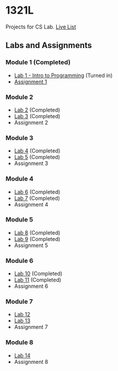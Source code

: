 # 1321L
Projects for CS Lab. [Live List](https://ccse.kennesaw.edu/fye/1321_labs_assignments.php)
## Labs and Assignments
### Module 1 (Completed)
* [Lab 1 - Intro to Programming](https://ccse.kennesaw.edu/fye/docs/1321/labs/m1/M1%20-%20L1%20-%20Intro%20to%20CS.docx) (Turned in)
* [Assignment 1](https://ccse.kennesaw.edu/fye/docs/1321/labs/m1/v3/M1%20-%20A1%20-%20Pseudocode%20-%20FA19.pdf)
### Module 2
* [Lab 2](https://ccse.kennesaw.edu/fye/docs/1321/labs/m2/v3/M2%20-%20L2%20-%20TypeSystems%20-%20Version%203.0.docx) (Completed)
* [Lab 3](https://ccse.kennesaw.edu/fye/docs/1321/labs/m2/M2%20-%20L3%20-%20TypeSystems%20-%20Version%202.0.doc) (Completed)
* Assignment 2
### Module 3
* [Lab 4](https://ccse.kennesaw.edu/fye/docs/1321/labs/m3/M3%20-%20L4%20-%20Selection%20Structures.docx) (Completed)
* [Lab 5](https://ccse.kennesaw.edu/fye/docs/1321/labs/m3/M3%20-%20L5%20-%20Selection%20Structures%20-%20Corrected.doc) (Completed)
* Assignment 3
### Module 4
* [Lab 6](https://ccse.kennesaw.edu/fye/docs/1321/labs/m4/M4%20-%20L6%20-%20Loop%20Structures.doc) (Completed)
* [Lab 7](https://ccse.kennesaw.edu/fye/docs/1321/labs/m4/M4%20-%20L7%20-%20Loop%20Structures.doc) (Completed)
* Assignment 4
### Module 5
* [Lab 8](https://ccse.kennesaw.edu/fye/docs/1321/labs/m5/M5%20-%20L8%20-%20Methods%20Version%201.1.doc) (Completed)
* [Lab 9](https://ccse.kennesaw.edu/fye/docs/1321/labs/m5/M5%20-%20L9%20-%20Methods%20Version%202.1.doc) (Completed)
* Assignment 5
### Module 6
* [Lab 10](https://ccse.kennesaw.edu/fye/docs/1321/labs/m6/v3/M6%20-%20L10%20-%20Classes%20-%20Version%204.0.docx) (Completed)
* [Lab 11](https://ccse.kennesaw.edu/fye/docs/1321/labs/m6/v3/M6%20-%20L11%20-%20Classes%20-%20Version%203.0.docx) (Completed)
* Assignment 6
### Module 7
* [Lab 12](https://ccse.kennesaw.edu/fye/docs/1321/labs/m7/M7%20-%20L12%20-%20Arrays.doc)
* [Lab 13](https://ccse.kennesaw.edu/fye/docs/1321/labs/m7/M7%20-%20L13%20-%20Arrays.doc)
* Assignment 7
### Module 8
* [Lab 14](https://ccse.kennesaw.edu/fye/docs/1321/labs/m8/M8%20-%20L14%20-%20Search-Sort.doc)
* Assignment 8

